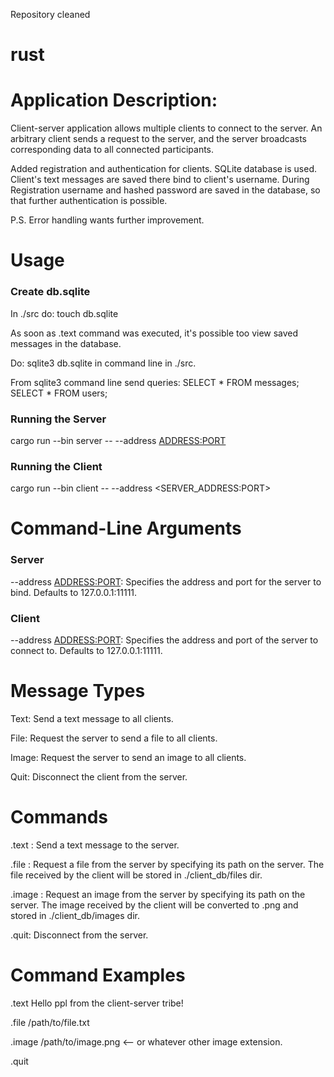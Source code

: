 Repository cleaned
# rust
# Application Description:
Client-server application allows multiple clients to connect to the server. An arbitrary client sends a request to the server, and the server broadcasts corresponding data to all connected participants.

Added registration and authentication for clients.
SQLite database is used. 
Client's text messages are saved there bind to client's username.
During Registration username and hashed password are saved in the database, so that further authentication is possible.

P.S. Error handling wants further improvement. 


# Usage

### Create db.sqlite 
In ./src do: touch db.sqlite


As soon as .text command was executed, it's possible too view saved messages in the database.

Do: sqlite3 db.sqlite in command line in ./src.

From sqlite3 command line send queries:
SELECT * FROM messages;
SELECT * FROM users;

### Running the Server
cargo run --bin server -- --address <ADDRESS:PORT>

### Running the Client
cargo run --bin client -- --address <SERVER_ADDRESS:PORT>

# Command-Line Arguments
### Server
--address <ADDRESS:PORT>: Specifies the address and port for the server to bind. Defaults to 127.0.0.1:11111.
### Client
--address <ADDRESS:PORT>: Specifies the address and port of the server to connect to. Defaults to 127.0.0.1:11111.


# Message Types
Text: Send a text message to all clients.

File: Request the server to send a file to all clients.

Image: Request the server to send an image to all clients.

Quit: Disconnect the client from the server.

# Commands
.text <message>: Send a text message to the server.

.file <path>: Request a file from the server by specifying its path on the server. The file received by the client will be stored in ./client_db/files dir.

.image <path>: Request an image from the server by specifying its path on the server. The image received by the client will be converted to .png and stored in ./client_db/images dir.

.quit: Disconnect from the server.

# Command Examples

.text Hello ppl from the client-server tribe!

.file /path/to/file.txt

.image /path/to/image.png <-- or whatever other image extension.

.quit


